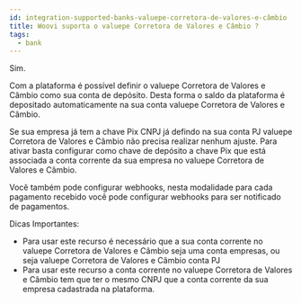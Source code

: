 ```yaml
---
id: integration-supported-banks-valuepe-corretora-de-valores-e-câmbio
title: Woovi suporta o valuepe Corretora de Valores e Câmbio ?
tags:
  - bank
---
```


Sim.

Com a plataforma é possível definir o valuepe Corretora de Valores e Câmbio como sua conta de depósito. Desta forma o saldo da plataforma é depositado automaticamente na sua conta valuepe Corretora de Valores e Câmbio.

Se sua empresa já tem a chave Pix CNPJ já defindo na sua conta PJ valuepe Corretora de Valores e Câmbio não precisa realizar nenhum ajuste. Para ativar basta configurar como chave de depósito a chave Pix que está associada a conta corrente da sua empresa no valuepe Corretora de Valores e Câmbio.

Você também pode configurar webhooks, nesta modalidade para cada pagamento recebido você pode configurar webhooks para ser notificado de pagamentos.

Dicas Importantes:

- Para usar este recurso é necessário que a sua conta corrente no valuepe Corretora de Valores e Câmbio seja uma conta empresas, ou seja valuepe Corretora de Valores e Câmbio conta PJ
- Para usar este recurso a conta corrente no valuepe Corretora de Valores e Câmbio tem que ter o mesmo CNPJ que a conta corrente da sua empresa cadastrada na plataforma.
